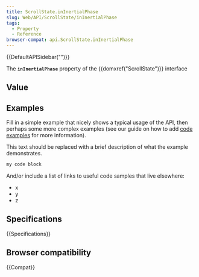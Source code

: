 ```yaml
---
title: ScrollState.inInertialPhase
slug: Web/API/ScrollState/inInertialPhase
tags:
  - Property
  - Reference
browser-compat: api.ScrollState.inInertialPhase
---
```

{{DefaultAPISidebar("")}}

The **`inInertialPhase`** property of the {{domxref("ScrollState")}} interface 

## Value



## Examples

Fill in a simple example that nicely shows a typical usage of the API, then perhaps some more complex examples (see our guide on how to add [code examples](/en-US/docs/MDN/Contribute/Structures/Code_examples) for more information).

This text should be replaced with a brief description of what the example demonstrates.

```js
my code block
```

And/or include a list of links to useful code samples that live elsewhere:

*   x
*   y
*   z

## Specifications

{{Specifications}}

## Browser compatibility

{{Compat}}


